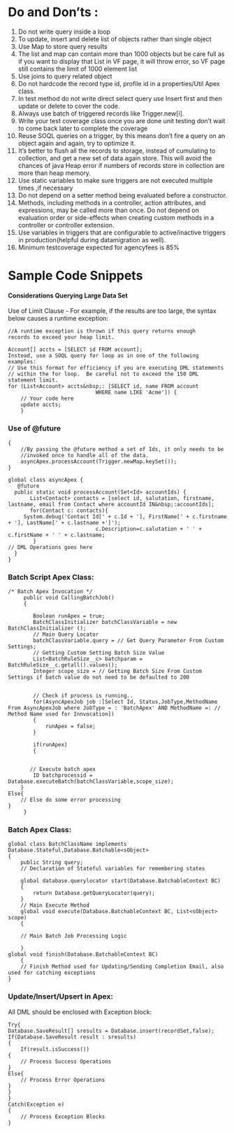 # Do and Don’ts :
1.	Do not write query inside a loop
2.	To update, insert and delete list of objects rather than single object
3.	Use Map to store query results
4.	The list and map can contain more than 1000 objects but be care full as if you want to display that List in VF page, it will throw error, so VF page still contains the limit of 1000 element list
5.	Use joins to query related object
6.	Do not hardcode the record type id, profile id in a properties/Util Apex class.
7.	In test method do not write direct select query use Insert first and then update or delete to cover the code.
8.	Always use batch of triggered records like Trigger.new[i].
9.	Write your test coverage class once you are done unit testing don’t wait to come back later to complete the coverage
10.	Reuse SOQL queries on a trigger, by this means don’t fire a query on an object again and again, try to optimize it.
11.	It’s better to flush all the records to storage, instead of cumulating to collection, and get a new set of data again store. This will avoid the chances of java Heap error if numbers of records store in collection are more than heap memory.
12.	Use static variables to make sure triggers are not executed multiple times ,if necessary
13.	Do not depend on a setter method being evaluated before a constructor.
14.	Methods, including methods in a controller, action attributes, and expressions, may be called more than once. Do not depend on evaluation order or side-effects when creating custom methods in a controller or controller extension.
15.	Use variables in triggers that are configurable to active/inactive triggers in production(helpful during datamigration as well).
16.	Minimum testcoverage expected for agencyfees is 85%

# Sample Code Snippets
####	Considerations Querying Large Data Set 

Use of Limit Clause - For example, if the results are too large, the syntax below causes a runtime exception:
```
//A runtime exception is thrown if this query returns enough 
records to exceed your heap limit.

Account[] accts = [SELECT id FROM account];
Instead, use a SOQL query for loop as in one of the following examples:
// Use this format for efficiency if you are executing DML statements 
// within the for loop.  Be careful not to exceed the 150 DML statement limit.
for (List<Account> accts&nbsp;: [SELECT id, name FROM account
                            WHERE name LIKE 'Acme']) {
    // Your code here
    update accts;
    }
```
###	Use of @future
```
{
    //By passing the @future method a set of Ids, it only needs to be
    //invoked once to handle all of the data. 
    asyncApex.processAccount(Trigger.newMap.keySet());
} 

global class asyncApex {
   @future 
  public static void processAccount(Set<Id> accountIds) {
       List<Contact> contacts = [select id, salutation, firstname, lastname, email from Contact where accountId IN&nbsp;:accountIds];
       for(Contact c: contacts){
 	 System.debug('Contact Id[' + c.Id + '], FirstName[' + c.firstname + '], LastName[' + c.lastname +']');
 	                        c.Description=c.salutation + ' ' + c.firstName + ' ' + c.lastname;
        }
// DML Operations goes here     
  }
} 

```
### 	Batch Script Apex Class:
```
/* Batch Apex Invocation */
     public void CallingBatchJob()
     {
     
        Boolean runApex = true;
        BatchClassInitializer batchClassVariable = new BatchClassInitializer ();
        // Main Query Locator
        batchClassVariable.query = // Get Query Parameter From Custom Settings;
		// Getting Custom Setting Batch Size Value
	    List<BatchRuleSize__c> batchparam = BatchRuleSize__c.getall().values();
        Integer scope_size = // Getting Batch Size From Custom Settings if batch value do not need to be defaulted to 200
        
        
        // Check if process is running..
        for(AsyncApexJob job :[Select Id, Status,JobType,MethodName From AsyncApexJob where JobType = : 'BatchApex' AND MethodName =: // Method Name used for Innvocation]) 
        {
        	runApex = false;
        }
        
        if(runApex)
        { 	
         
    
       // Execute batch apex 
        ID batchprocessid = Database.executeBatch(batchClassVariable,scope_size);
	}
Else{
	// Else do some error processing
}
     }
 ```
 
 ### Batch Apex Class:
```
global class BatchClassName implements Database.Stateful,Database.Batchable<sObject>
{
	public String query;
	// Declaration of Stateful variables for remembering states
	
	global database.querylocator start(Database.BatchableContext BC)
	{
		return Database.getQueryLocator(query);
	}	
	// Main Execute Method
	global void execute(Database.BatchableContext BC, List<sObject> scope)
	{

	// Main Batch Job Processing Logic

	}
global void finish(Database.BatchableContext BC)
	{
	// Finish Method used for Updating/Sending Completion Email, also used for catching exceptions	
}	
```
### Update/Insert/Upsert in Apex:

All DML should be enclosed with Exception block:

```
Try{
Database.SaveResult[] sresults = Database.insert(recordSet,false);
If(Database.SaveResult result : sresults)
{
	If(result.isSuccess())
{
	// Process Success Operations
}
Else{
	// Process Error Operations
}
}
}
Catch(Exception e)
{
	// Process Exception Blocks
}
```



